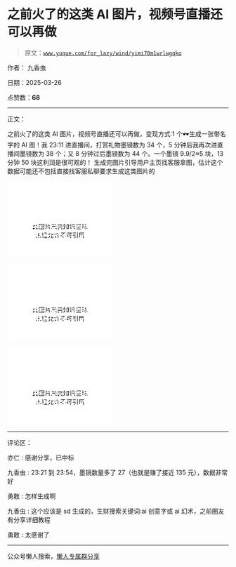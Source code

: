 # 之前火了的这类 AI 图片，视频号直播还可以再做

> 原文：[`www.yuque.com/for_lazy/wind/yimi70m1wrlwgqko`](https://www.yuque.com/for_lazy/wind/yimi70m1wrlwgqko)

作者： 九香虫

日期：2025-03-26

点赞数：**68**

* * *

正文：

之前火了的这类 AI 图片，视频号直播还可以再做，变现方式:1 个🕶️生成一张带名字的 AI 图！我 23:11 进直播间，打赏礼物墨镜数为 34 个，5 分钟后我再次进直播间墨镜数为 38 个；又 8 分钟过后墨镜数为 44 个。一个墨镜 9.9/2≈5 块，13 分钟 50 块这利润是很可观的！
生成完图片引导用户主页找客服拿图，估计这个数据可能还不包括直接找客服私聊要求生成这类图片的

![](img/2b27ec0808e3991656086f5a03553df6.png "None")

![](img/88412afab7314b3791711d7fe037cc0b.png "None")

![](img/257795c4f4b01e6402b526fd83087468.png "None")

* * *

评论区：

亦仁 : 感谢分享，已中标

九香虫 : 23:21 到 23:54，墨镜数量多了 27（也就是赚了接近 135 元），数据非常好

勇敢 : 怎样生成啊

九香虫 : 这个应该是 sd 生成的，生财搜索关键词:ai 创意字或 ai 幻术，之前圈友有分享详细教程

勇敢 : 太感谢了

* * *

公众号懒人搜索，[懒人专属群分享](https://lazybook.fun/#/blog/group)